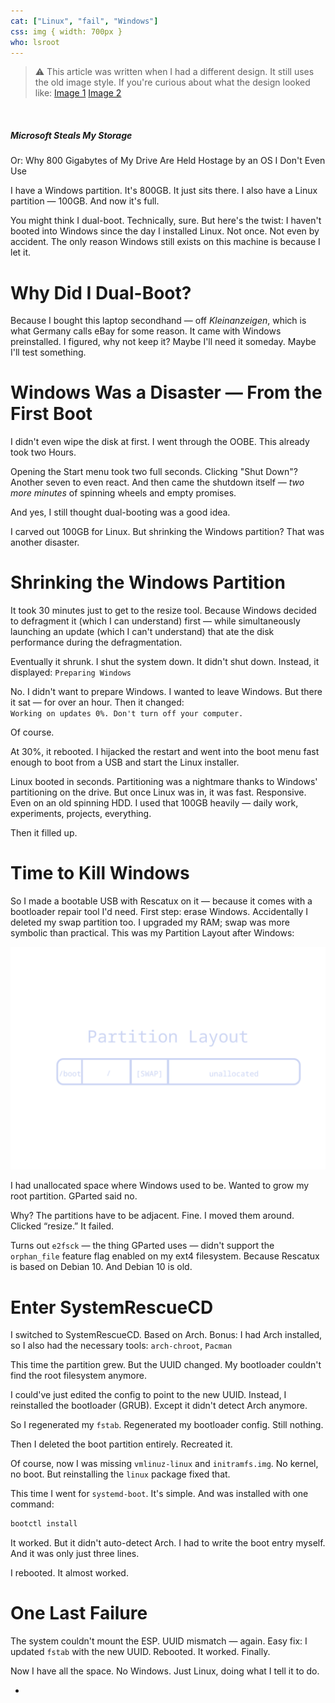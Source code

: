 ```yaml
---
cat: ["Linux", "fail", "Windows"]
css: img { width: 700px }
who: lsroot
---
```

> ⚠️ This article was written when I had a different design. It still uses the old image style. If you're curious about what the design looked like: [Image 1](https://cloud.fiosproject.de/legacyblog1.png)  [Image 2](https://cloud.fiosproject.de/legacyblog2.png)  
<br>

##### Microsoft Steals My Storage
Or: Why 800 Gigabytes of My Drive Are Held Hostage by an OS I Don't Even Use

I have a Windows partition. It's 800GB. It just sits there. I also have a Linux partition — 100GB. And now it's full.

You might think I dual-boot. Technically, sure. But here's the twist: I haven't booted into Windows since the day I installed Linux. Not once. Not even by accident. The only reason Windows still exists on this machine is because I let it.
# Why Did I Dual-Boot?
Because I bought this laptop secondhand — off _Kleinanzeigen_, which is what Germany calls eBay for some reason. It came with Windows preinstalled. I figured, why not keep it? Maybe I'll need it someday. Maybe I'll test something.
# Windows Was a Disaster — From the First Boot
I didn't even wipe the disk at first. I went through the OOBE. This already took two Hours.

Opening the Start menu took two full seconds. Clicking "Shut Down"? Another seven to even react. And then came the shutdown itself — _two more minutes_ of spinning wheels and empty promises.

And yes, I still thought dual-booting was a good idea.

I carved out 100GB for Linux. But shrinking the Windows partition? That was another disaster.
# Shrinking the Windows Partition
It took 30 minutes just to get to the resize tool. Because Windows decided to defragment it (which I can understand) first — while simultaneously launching an update (which I can't understand) that ate the disk performance during the defragmentation.

Eventually it shrunk. I shut the system down. It didn't shut down. Instead, it displayed: `Preparing Windows`

No. I didn't want to prepare Windows. I wanted to leave Windows. But there it sat — for over an hour. Then it changed:  
`Working on updates 0%. Don't turn off your computer.`

Of course.

At 30%, it rebooted. I hijacked the restart and went into the boot menu fast enough to boot from a USB and start the Linux installer.

Linux booted in seconds. Partitioning was a nightmare thanks to Windows' partitioning on the drive. But once Linux was in, it was fast. Responsive. Even on an old spinning HDD. I used that 100GB heavily — daily work, experiments, projects, everything.

Then it filled up.
# Time to Kill Windows
So I made a bootable USB with Rescatux on it — because it comes with a bootloader repair tool I'd need. First step: erase Windows. Accidentally I deleted my swap partition too. I upgraded my RAM; swap was more symbolic than practical.
This was my Partition Layout after Windows:

![](/files/partitions_new.png)

I had unallocated space where Windows used to be. Wanted to grow my root partition. GParted said no.

Why? The partitions have to be adjacent. Fine. I moved them around. Clicked “resize.” It failed.

Turns out `e2fsck` — the thing GParted uses — didn't support the `orphan_file` feature flag enabled on my ext4 filesystem. Because Rescatux is based on Debian 10. And Debian 10 is old. 

# Enter SystemRescueCD
I switched to SystemRescueCD. Based on Arch. Bonus: I had Arch installed, so I also had the necessary tools: `arch-chroot`, `Pacman`

This time the partition grew. But the UUID changed. My bootloader couldn't find the root filesystem anymore.

I could've just edited the config to point to the new UUID. Instead, I reinstalled the bootloader (GRUB). Except it didn't detect Arch anymore.

So I regenerated my `fstab`. Regenerated my bootloader config. Still nothing.

Then I deleted the boot partition entirely. Recreated it.

Of course, now I was missing `vmlinuz-linux` and `initramfs.img`. No kernel, no boot. But reinstalling the `linux` package fixed that.

This time I went for `systemd-boot`. It's simple. And was installed with one command:
```bash
bootctl install
```
It worked. But it didn't auto-detect Arch. I had to write the boot entry myself. And it was only just three lines.

I rebooted. It almost worked.
# One Last Failure
The system couldn't mount the ESP. UUID mismatch — again. Easy fix: I updated `fstab` with the new UUID. Rebooted. It worked. Finally.

Now I have all the space. No Windows. Just Linux, doing what I tell it to do.



















-
